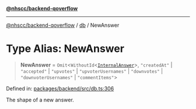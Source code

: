 [**@nhscc/backend-qoverflow**](../../README.md)

***

[@nhscc/backend-qoverflow](../../README.md) / [db](../README.md) / NewAnswer

# Type Alias: NewAnswer

> **NewAnswer** = `Omit`\<`WithoutId`\<[`InternalAnswer`](InternalAnswer.md)\>, `"createdAt"` \| `"accepted"` \| `"upvotes"` \| `"upvoterUsernames"` \| `"downvotes"` \| `"downvoterUsernames"` \| `"commentItems"`\>

Defined in: [packages/backend/src/db.ts:306](https://github.com/nhscc/qoverflow.api.hscc.bdpa.org/blob/427e25011f0e71265852f81f85026e1290417c2b/packages/backend/src/db.ts#L306)

The shape of a new answer.
